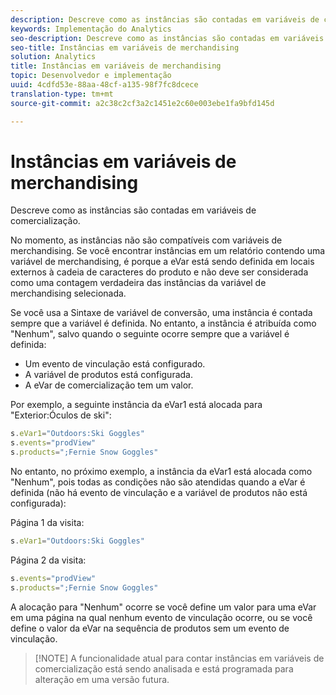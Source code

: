 ```yaml
---
description: Descreve como as instâncias são contadas em variáveis de comercialização.
keywords: Implementação do Analytics
seo-description: Descreve como as instâncias são contadas em variáveis de comercialização.
seo-title: Instâncias em variáveis de merchandising
solution: Analytics
title: Instâncias em variáveis de merchandising
topic: Desenvolvedor e implementação
uuid: 4cdfd53e-88aa-48cf-a135-98f7fc8dcece
translation-type: tm+mt
source-git-commit: a2c38c2cf3a2c1451e2c60e003ebe1fa9bfd145d

---
```



# Instâncias em variáveis de merchandising

Descreve como as instâncias são contadas em variáveis de comercialização.

No momento, as instâncias não são compatíveis com variáveis de merchandising. Se você encontrar instâncias em um relatório contendo uma variável de merchandising, é porque a eVar está sendo definida em locais externos à cadeia de caracteres do produto e não deve ser considerada como uma contagem verdadeira das instâncias da variável de merchandising selecionada.

Se você usa a Sintaxe de variável de conversão, uma instância é contada sempre que a variável é definida. No entanto, a instância é atribuída como "Nenhum", salvo quando o seguinte ocorre sempre que a variável é definida:

* Um evento de vinculação está configurado.
* A variável de produtos está configurada.
* A eVar de comercialização tem um valor.

Por exemplo, a seguinte instância da eVar1 está alocada para "Exterior:Óculos de ski":

```js
s.eVar1="Outdoors:Ski Goggles" 
s.events="prodView" 
s.products=";Fernie Snow Goggles"
```

No entanto, no próximo exemplo, a instância da eVar1 está alocada como "Nenhum", pois todas as condições não são atendidas quando a eVar é definida (não há evento de vinculação e a variável de produtos não está configurada):

Página 1 da visita:

```js
s.eVar1="Outdoors:Ski Goggles"
```

Página 2 da visita:

```js
s.events="prodView" 
s.products=";Fernie Snow Goggles"
```

A alocação para "Nenhum" ocorre se você define um valor para uma eVar em uma página na qual nenhum evento de vinculação ocorre, ou se você define o valor da eVar na sequência de produtos sem um evento de vinculação.

> [!NOTE] A funcionalidade atual para contar instâncias em variáveis de comercialização está sendo analisada e está programada para alteração em uma versão futura.

